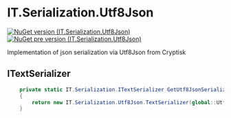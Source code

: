 # IT.Serialization.Utf8Json
[![NuGet version (IT.Serialization.Utf8Json)](https://img.shields.io/nuget/v/IT.Serialization.Utf8Json.svg)](https://www.nuget.org/packages/IT.Serialization.Utf8Json)
[![NuGet pre version (IT.Serialization.Utf8Json)](https://img.shields.io/nuget/vpre/IT.Serialization.Utf8Json.svg)](https://www.nuget.org/packages/IT.Serialization.Utf8Json)

Implementation of json serialization via Utf8Json from Cryptisk

## ITextSerializer

```csharp
    private static IT.Serialization.ITextSerializer GetUtf8JsonSerializer()
    {
        return new IT.Serialization.Utf8Json.TextSerializer(global::Utf8Json.Resolvers.StandardResolver.Default);
    }
```
